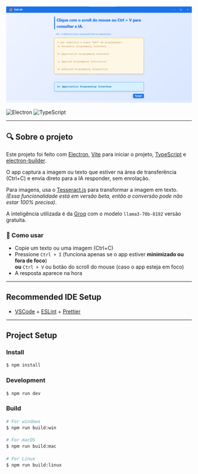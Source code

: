 [![preview program](/resources/preview.png)](/resources/preview.png)

![Electron](https://img.shields.io/badge/Electron-202324?style=for-the-badge&logo=electron&logoColor=white)
![TypeScript](https://img.shields.io/badge/TypeScript-007ACC?style=for-the-badge&logo=typescript&logoColor=white)

--- 

## 🔍 Sobre o projeto

Este projeto foi feito com [Electron](https://www.electronjs.org/pt/), [Vite](https://electron-vite.org/) para iniciar o projeto, [TypeScript](https://www.typescriptlang.org/) e [electron-builder](https://www.electron.build/index.html).

O app captura a imagem ou texto que estiver na área de transferência (Ctrl+C) e envia direto para a IA responder, sem enrolação.

Para imagens, usa o [Tesseract.js](https://tesseract.projectnaptha.com/) para transformar a imagem em texto. *(Essa funcionalidade está em versão beta, então a conversão pode não estar 100% precisa)*.

A inteligência utilizada é da [Groq](https://groq.com/) com o modelo `llama3-70b-8192` versão gratuita.

### 🧠 Como usar

- Copie um texto ou uma imagem (Ctrl+C)
- Pressione `Ctrl + I` (funciona apenas se o app estiver **minimizado ou fora de foco**)  
  **ou** `Ctrl + V` ou botão do scroll do mouse (caso o app esteja em foco)
- A resposta aparece na hora

---

## Recommended IDE Setup

- [VSCode](https://code.visualstudio.com/) + [ESLint](https://marketplace.visualstudio.com/items?itemName=dbaeumer.vscode-eslint) + [Prettier](https://marketplace.visualstudio.com/items?itemName=esbenp.prettier-vscode)

---

## Project Setup

### Install

```bash
$ npm install
```

### Development

```bash
$ npm run dev
```

### Build

```bash
# For windows
$ npm run build:win

# For macOS
$ npm run build:mac

# For Linux
$ npm run build:linux
```
